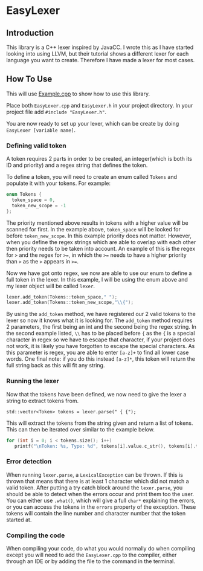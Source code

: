 # EasyLexer

## Introduction
This library is a C++ lexer inspired by JavaCC. 
I wrote this as I have started looking into using LLVM, but their tutorial shows a different lexer for each language you want to create.
Therefore I have made a lexer for most cases.

## How To Use
This will use [Example.cpp](https://github.com/Thespyinthehole/EasyLexer/blob/master/Example.cpp) to show how to use this library. 

Place both `EasyLexer.cpp` and `EasyLexer.h` in your project directory. In your project file add `#include "EasyLexer.h"`.

You are now ready to set up your lexer, which can be create by doing `EasyLexer [variable name]`.

### Defining valid token
A token requires 2 parts in order to be created, an integer(which is both its ID and priority) and a regex string that defines the token.

To define a token, you will need to create an enum called `Tokens` and populate it with your tokens. For example:

```c
enum Tokens {
  token_space = 0,
  token_new_scope = -1
};
```

The priority mentioned above results in tokens with a higher value will be scanned for first. In the example above, `token_space` will be looked for before `token_new_scope`. In this example priority does not matter. However, when you define the regex strings which are able to overlap with each other then priority needs to be taken into account. An example of this is the regex for `>` and the regex for `>=`, in which the `>=` needs to have a higher priority than `>` as the `>` appears in `>=`.

Now we have got onto regex, we now are able to use our enum to define a full token in the lexer. In this example, I will be using the enum above and my lexer object will be called `lexer`.

```c
lexer.add_token(Tokens::token_space," ");
lexer.add_token(Tokens::token_new_scope,"\\{");
```

By using the `add_token` method, we have registered our 2 valid tokens to the lexer so now it knows what it is looking for. The `add_token` method requires 2 parameters, the first being an int and the second being the regex string. In the second example listed, `\\` has to be placed before `{` as the `{` is a special character in regex so we have to escape that character, if your project does not work, it is likely you have forgotten to escape the special characters. As this parameter is regex, you are able to enter `[a-z]+` to find all lower case words. One final note: if you do this instead `[a-z]*`, this token will return the full string back as this will fit any string.


### Running the lexer

Now that the tokens have been defined, we now need to give the lexer a string to extract tokens from. 

`std::vector<Token> tokens = lexer.parse(" { {");`

This will extract the tokens from the string given and return a list of tokens. This can then be iterated over similar to the example below.

```c
for (int i = 0; i < tokens.size(); i++)
   printf("\nToken: %s, Type: %d", tokens[i].value.c_str(), tokens[i].token);    
```

### Error detection

When running `lexer.parse`, a `LexicalException` can be thrown. If this is thrown that means that there is at least 1 character which did not match a valid token. After putting a try catch block around the `lexer.parse`, you should be able to detect when the errors occur and print them too the user. You can either use `.what()`, which will give a full `char*` explaining the errors, or you can access the tokens in the `errors` property of the exception. These tokens will contain the line number and character number that the token started at. 

### Compiling the code
When compiling your code, do what you would normally do when compiling except you will need to add the `EasyLexer.cpp` to the compiler, either through an IDE or by adding the file to the command in the terminal.

